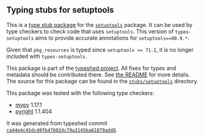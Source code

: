 ## Typing stubs for setuptools

This is a [type stub package](https://typing.python.org/en/latest/tutorials/external_libraries.html)
for the [`setuptools`](https://github.com/pypa/setuptools) package. It can be used by type checkers
to check code that uses `setuptools`. This version of
`types-setuptools` aims to provide accurate annotations for
`setuptools==80.9.*`.

Given that `pkg_resources` is typed since `setuptools >= 71.1`, it is no longer included with `types-setuptools`.

This package is part of the [typeshed project](https://github.com/python/typeshed).
All fixes for types and metadata should be contributed there.
See [the README](https://github.com/python/typeshed/blob/main/README.md)
for more details. The source for this package can be found in the
[`stubs/setuptools`](https://github.com/python/typeshed/tree/main/stubs/setuptools)
directory.

This package was tested with the following type checkers:
* [mypy](https://github.com/python/mypy/) 1.17.1
* [pyright](https://github.com/microsoft/pyright) 1.1.404

It was generated from typeshed commit
[`ca44e4c45dc40fb47602dc79a3145ba61879add8`](https://github.com/python/typeshed/commit/ca44e4c45dc40fb47602dc79a3145ba61879add8).